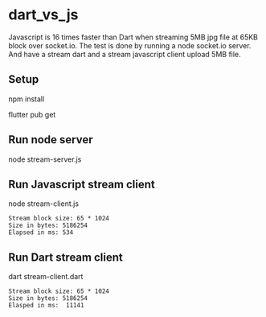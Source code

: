 # dart_vs_js

Javascript is 16 times faster than Dart when streaming 5MB jpg file at 65KB block over socket.io.  The test is done by running a node socket.io server.  And have a stream dart and a stream javascript client upload 5MB file.

## Setup

npm install

flutter pub get

## Run node server

node stream-server.js

## Run Javascript stream client

node stream-client.js
```
Stream block size: 65 * 1024
Size in bytes: 5186254
Elapsed in ms: 534
```

## Run Dart stream client

dart stream-client.dart
```
Stream block size: 65 * 1024
Size in bytes: 5186254
Elasped in ms:  11141
```


